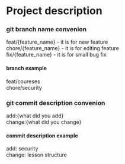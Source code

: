 # Project description


### git branch name convenion

feat/{feature_name} - it is for new feature  
chore/{feature_name} - it is for editing feature  
fix/{feature_name} - it is for small bug fix  

#### branch example

feat/coureses   
chore/security  

### git commit description convenion

add:{what did you add}  
change:{what did you change}  

#### commit description example
add: security  
change: lesson structure   

